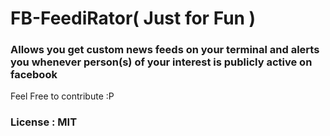 # FB-FeediRator( Just for Fun )

### Allows you get custom news feeds on your terminal and alerts you whenever person(s) of your interest is publicly active on facebook

Feel Free to contribute :P

### License : MIT
